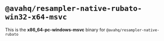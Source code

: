 # `@avahq/resampler-native-rubato-win32-x64-msvc`

This is the **x86_64-pc-windows-msvc** binary for `@avahq/resampler-native-rubato`
